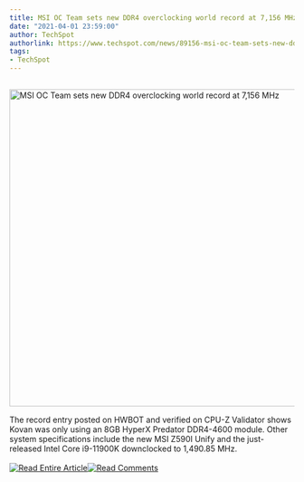 ```yaml
---
title: MSI OC Team sets new DDR4 overclocking world record at 7,156 MHz
date: "2021-04-01 23:59:00"
author: TechSpot
authorlink: https://www.techspot.com/news/89156-msi-oc-team-sets-new-ddr4-overclock-world.html
tags:
- TechSpot
---
```

<a href="https://www.techspot.com/news/89156-msi-oc-team-sets-new-ddr4-overclock-world.html" target="_blank"><img src="https://static.techspot.com/images2/news/ts3_thumbs/2021/04/2021-04-01-ts3_thumbs-412.jpg" width="800" height="560" style="padding: 15px 0" title="MSI OC Team sets new DDR4 overclocking world record at 7,156 MHz" /></a><br />The record entry posted on HWBOT and verified on CPU-Z Validator shows Kovan was only using an 8GB HyperX Predator DDR4-4600 module. Other system specifications include the new MSI Z590I Unify and the just-released Intel Core i9-11900K downclocked to 1,490.85 MHz.<br /><br /><a href="https://www.techspot.com/news/89156-msi-oc-team-sets-new-ddr4-overclock-world.html"><img src="https://static.techspot.com/images/rss/rss_buttons_01.png" border="0" alt="Read Entire Article" /></a><a href="https://www.techspot.com/news/89156-msi-oc-team-sets-new-ddr4-overclock-world.html#comments"><img src="https://static.techspot.com/images/rss/rss_buttons_02.png" border="0" alt="Read Comments" /></a><br /><br />